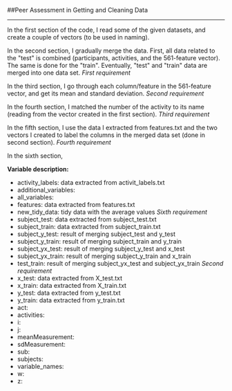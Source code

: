 ##Peer Assessment in Getting and Cleaning Data
___

In the first section of the code, I read some of the given datasets, and create a couple of vectors (to be used in naming).

In the second section, I gradually merge the data. First, all data related to the "test" is combined (participants, activities, and the 561-feature vector). The same is done for the "train". Eventually, "test" and "train" data are merged into one data set.    _First requirement_

In the third section, I go through each column/feature in the 561-feature vector, and get its mean and standard deviation.   _Second requirement_

In the fourth section, I matched the number of the activity to its name (reading from the vector created in the first section).   _Third requirement_

In the fifth section, I use the data I extracted from features.txt and the two vectors I created to label the columns in the merged data set (done in second section).    _Fourth requirement_

In the sixth section, 



**Variable description:**
- activity\_labels: data extracted from activit_labels.txt
- additional_variables:
- all_variables:
- features: data extracted from features.txt
- new\_tidy_data: tidy data with the average values     _Sixth requirement_
- subject\_test: data extracted from subject_test.txt
- subject\_train: data extracted from subject_train.txt
- subject\_y_test: result of merging subject\_test and y_test
- subject\_y_train: result of merging subject\_train and y_train
- subject\_yx_test: result of merging subject\_y_test and x_test
- subject\_yx_train: result of merging subject\_y_train and x_train
- test\_train: result of merging subject\_yx_test and subject\_yx_train   _Second requirement_
- x\_test: data extracted from X_test.txt
- x\_train: data extracted from X_train.txt
- y\_test: data extracted from y_test.txt
- y\_train: data extracted from y_train.txt
- act:
- activities:
- i:
- j:
- meanMeasurement:
- sdMeasurement:
- sub:
- subjects:
- variable_names:
- w:
- z: